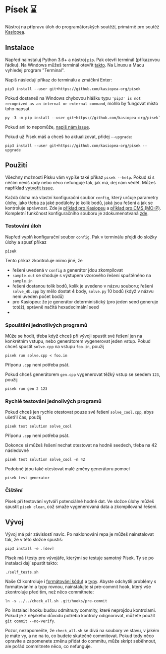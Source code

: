 # Písek ⌛

Nástroj na přípravu úloh do programátorských soutěží, primárně pro soutěž
[Kasiopea](https://kasiopea.matfyz.cz/).

## Instalace

Napřed nainstaluj Python 3.6+ a nástroj `pip`.
Pak otevři terminál (příkazovou řádku).
Na Windows můžeš terminál otevřít [takto](https://soubory.info/info/jak-otevrit-prikazovy-radek-windows-10-8-7-atd/).
Na Linuxu a Macu vyhledej program "Terminal".

Napiš následují příkaz do terminálu a zmáčkni Enter:
```
pip3 install --user git+https://github.com/kasiopea-org/pisek
```

Pokud dostaneš na Windows chybovou hlášku typu `'pip3' is not recognized as an internal or external command`,
mohlo by fungovat místo toho napsat
```
py -3 -m pip install --user git+https://github.com/kasiopea-org/pisek`
```
Pokud ani to nepomůže, [napiš nám issue](https://github.com/kasiopea-org/pisek/issues/new).


Pokud už Písek máš a chceš ho aktualizovat, přidej `--upgrade`:
```
pip3 install --user git+https://github.com/kasiopea-org/pisek --upgrade
```

## Použití

Všechny možnosti Písku vám vypíše také příkaz `pisek --help`.
Pokud si s něčím nevíš rady nebo něco nefunguje tak, jak má, dej nám vědět.
Můžeš například [vytvořit issue](https://github.com/kasiopea-org/pisek/issues/new).

Každá úloha má vlastní konfigurační soubor `config`, který určuje parametry úlohy,
jako třeba za jaké podúlohy je kolik bodů, jaká jsou řešení a jak se kontroluje správnost.
Zde je [příklad pro Kasiopeu](https://github.com/kasiopea-org/pisek/blob/master/fixtures/soucet_kasiopea/config)
a [příklad pro CMS (MO-P)](https://github.com/kasiopea-org/pisek/blob/master/fixtures/soucet_cms/config).
Kompletní funkčnost konfiguračního souboru je zdokumenotvaná [zde](https://github.com/kasiopea-org/pisek/blob/master/example-config).

### Testování úloh

Napřed vyplň konfigurační soubor `config`. Pak v terminálu přejdi do složky úlohy a spusť příkaz
```
pisek
```

Tento příkaz zkontroluje mimo jiné, že
- řešení uvedená v `config` a generátor jdou zkompilovat
- `sample.out` se shoduje s výstupem vzorového řešení spuštěného na `sample.in`
- řešení dostanou tolik bodů, kolik je uvedeno v názvu souboru; řešení `solve_4b.cpp` by mělo
    dostat 4 body, `solve.py` 10 bodů (když v názvu není uveden počet bodů)
- pro Kasiopeu: že je generátor deterministický (pro jeden seed generuje totéž), správně načítá hexadecimální seed
- 
### Spouštění jednotlivých programů

Může se hodit, třeba když chceš při vývoji spustit své řešení jen na konkrétním vstupu,
nebo generátorem vygenerovat jeden vstup.
Pokud chceš spustit `solve.cpp` na vstupu `foo.in`, použij
```
pisek run solve.cpp < foo.in
```
Příponu `.cpp` není potřeba psát.

Pokud chceš generátorem `gen.cpp` vygenerovat těžký vstup se seedem `123`, použij
```
pisek run gen 2 123
```

### Rychlé testování jednolivých programů

Pokud chceš jen rychle otestovat pouze své řešení `solve_cool.cpp`, abys ušetřil čas, použij
```
pisek test solution solve_cool
```
Příponu `.cpp` není potřeba psát.

Dokonce si můžeš řešení nechat otestovat na hodně seedech, třeba na 42 následovně
```
pisek test solution solve_cool -n 42
```

Podobně jdou také otestovat malé změny generátoru pomocí
```
pisek test generator
```

### Čištění

Písek při testování vytváří potenciálně hodně dat. Ve složce úlohy můžeš
spustit `pisek clean`, což smaže vygenerovaná data a zkompilovaná řešení.

## Vývoj

Vývoj má pár závislostí navíc. Po naklonování repa je můžeš nainstalovat tak,
že v této složce spustíš:
```
pip3 install -e .[dev]
```

Písek má i testy pro vývojáře, kterými se testuje samotný Písek.
Ty se po instalaci dají spustit takto:
```
./self_tests.sh
```

Naše CI kontroluje i [formátování kódu](https://github.com/psf/black))
a [typy](http://mypy-lang.org/). Abyste odchytili problémy s formátováním
a typy rovnou, nainstalujte si pre-commit hook, který vše zkontroluje
před tím, než něco commitnete:

```
ln -s ../../check_all.sh .git/hooks/pre-commit
```

Po instalaci hooku budou odmítnuty commity, které neprojdou kontrolami.
Pokud je z nějakého důvodu potřeba kontroly odignorovat, můžete použít
`git commit --no-verify`.

Pozor, nezapomeňte, že `check_all.sh` se dívá na soubory ve stavu, v jakém je
máte vy, a ne na to, co budete skutečně commitovat. Pokud tedy něco opravíte a
zapomenete změnu přidat do commitu, může skript seběhnout, ale pořád commitnete
něco, co nefunguje.
